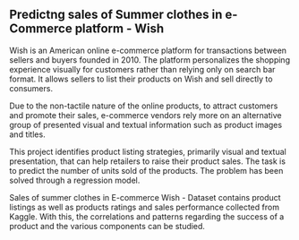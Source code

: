 ## Predictng sales of Summer clothes in e-Commerce platform - Wish

Wish is an American online e-commerce platform for transactions between sellers and buyers founded in 2010. The platform personalizes the shopping experience visually for customers rather than relying only on search bar format. It allows sellers to list their products on Wish and sell directly to consumers.

Due to the non-tactile nature of the online products, to attract customers and promote their sales, e-commerce vendors rely more on an alternative group of presented visual and textual information such as product images and titles.

This project identifies product listing strategies, primarily visual and textual presentation, that can help retailers to raise their product sales. The task is to predict the number of units sold of the products. The problem has been solved through a regression model.

Sales of summer clothes in E-commerce Wish - Dataset contains product listings as well as products ratings and sales performance collected from Kaggle. With this, the correlations and patterns regarding the success of a product and the various components can be studied.
